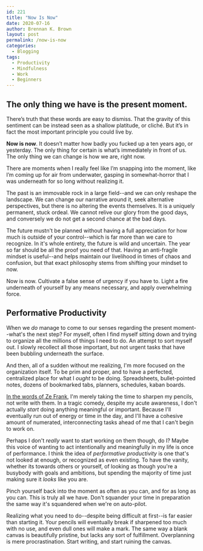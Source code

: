 ```yaml
---
id: 221
title: "Now Is Now"
date: 2020-07-16
author: Brennan K. Brown
layout: post
permalink: /now-is-now
categories:
  - Blogging
tags:
  - Productivity
  - Mindfulness
  - Work
  - Beginners
---
```


## The only thing we have is the present moment.

There’s truth that these words are easy to dismiss. That the gravity of this sentiment can be instead seen as a shallow platitude, or cliché. But it’s in fact the most important principle you could live by.

**Now is now**. It doesn’t matter how badly you fucked up a ten years ago, or yesterday. The only thing for certain is what’s immediately in front of us. The only thing we can change is how we are, right now.

There are moments when I really feel like I’m snapping into the moment, like I’m coming up for air from underwater, gasping in somewhat-horror that I was underneath for so long without realizing it.

The past is an immovable rock in a large field--and we can only reshape the landscape. We can change our narrative around it, seek alternative perspectives, but there is no altering the events themselves. It is a uniquely permanent, stuck ordeal. We cannot relive our glory from the good days, and conversely we do not get a second chance at the bad days.

The future mustn't be planned without having a full appreciation for how much is outside of your control--which is far more than we care to recognize. In it's whole entirety, the future is wild and uncertain. The year so far should be all the proof you need of that. Having an anti-fragile mindset is useful--and helps maintain our livelihood in times of chaos and confusion, but that exact philosophy stems from shifting your mindset to now.

<!--more-->

Now is now. Cultivate a false sense of urgency if you have to. Light a fire underneath of yourself by any means necessary, and apply overwhelming force.

## Performative Productivity

When we _do_ manage to come to our senses regarding the present moment--what's the next step? For myself, often I find myself sitting down and trying to organize all the millions of things I need to do. An attempt to sort myself out. I slowly recollect all those important, but not urgent tasks that have been bubbling underneath the surface.

And then, all of a sudden without me realizing, I'm more focused on the organization itself. To be prim and proper, and to have a perfected, centralized place for what I _ought_ to be doing. Spreadsheets, bullet-pointed notes, dozens of bookmarked tabs, planners, schedules, kaban boards.

[In the words of Ze Frank](https://www.youtube.com/watch?v=RYlCVwxoL_g), I'm merely taking the time to sharpen my pencils, not write with them. In a tragic comedy, despite my acute awareness, I don't actually _start_ doing anything meaningful or important. Because I'll eventually run out of energy or time in the day, and I'll have a cohesive amount of numerated, interconnecting tasks ahead of me that I can't begin to work on.

Perhaps I don't _really_ want to start working on them though, do I? Maybe this voice of wanting to act intentionally and meaningfully in my life is once of performance. I think the idea of _performative productivity_ is one that's not looked at enough, or recognized as even existing. To have the vanity, whether its towards others or yourself, of looking as though you're a busybody with goals and ambitions, but spending the majority of time just making sure it _looks_ like you are.

Pinch yourself back into the moment as often as you can, and for as long as you can. This is truly all we have. Don't squander your time in preparation the same way it's squandered when we're on auto-pilot.

Realizing what you need to do--despite being difficult at first--is far easier than starting it. Your pencils will eventually break if sharpened too much with no use, and even dull ones will make a mark. The same way a blank canvas is beautifully pristine, but lacks any sort of fulfillment. Overplanning is mere procrastination. Start writing, and start ruining the canvas.
